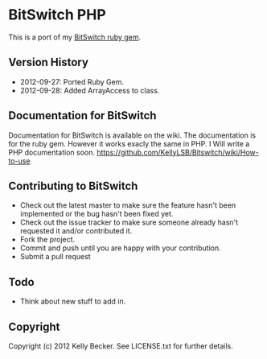 # BitSwitch PHP

This is a port of my [BitSwitch ruby gem](http://github.com/KellyLSB/Bitswitch).

## Version History

* 2012-09-27: Ported Ruby Gem.
* 2012-09-28: Added ArrayAccess to class.

## Documentation for BitSwitch

Documentation for BitSwitch is available on the wiki. The documentation is for the ruby gem. However it works exacly the same in PHP. I Will write a PHP documentation soon.
https://github.com/KellyLSB/Bitswitch/wiki/How-to-use

## Contributing to BitSwitch
 
* Check out the latest master to make sure the feature hasn't been implemented or the bug hasn't been fixed yet.
* Check out the issue tracker to make sure someone already hasn't requested it and/or contributed it.
* Fork the project.
* Commit and push until you are happy with your contribution.
* Submit a pull request

## Todo

* Think about new stuff to add in.

## Copyright

Copyright (c) 2012 Kelly Becker. See LICENSE.txt for
further details.
